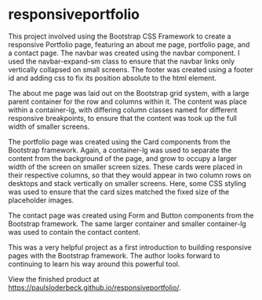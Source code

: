 # responsiveportfolio

This project involved using the Bootstrap CSS Framework to create a responsive Portfolio page, featuring an about me page, portfolio page, and a contact page. The navbar was created using the navbar component. I used the navbar-expand-sm class to ensure that the navbar links only vertically collapsed on small screens. The footer was created using a footer id and adding css to fix its position absolute to the html element. 

The about me page was laid out on the Bootstrap grid system, with a large parent container for the row and columns within it. The content was place within a container-lg, with differing column classes named for different responsive breakpoints, to ensure that the content was took up the full width of smaller screens. 

The portfolio page was created using the Card components from the Bootstrap framework. Again, a container-lg was used to separate the content from the background of the page, and grow to occupy a larger width of the screen on smaller screen sizes. These cards were placed in their respective columns, so that they would appear in two column rows on desktops and stack vertically on smaller screens. Here, some CSS styling was used to ensure that the card sizes matched the fixed size of the placeholder images. 

The contact page was created using Form and Button components from the Bootstrap framework. The same larger container and smaller container-lg was used to contain the contact content. 

This was a very helpful project as a first introduction to building responsive pages with the Bootstrap framework. The author looks forward to continuing to learn his way around this powerful tool. 

View the finished product at https://paulsloderbeck.github.io/responsiveportfolio/. 
